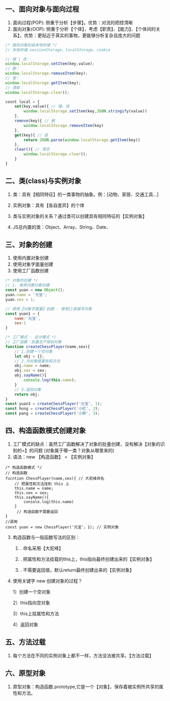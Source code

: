 ## 一、面向对象与面向过程

1.  面向过程(POP): 侧重于分析【步骤】。优势：对流的把控清晰
2.  面向对象(OOP): 侧重于分析【个体】，考虑【职责】、【能力】、【个体间的关系】，优势：更贴近于真实的事物，更能够分析复杂且庞大的问题

```javascript
/* 面向对象封装本地存储 */ 
// 本地存储 sessionStorage、localStorage、cookie

// 增 | 改：
window.localStorage.setItem(key,value);
// 删：
window.localStorage.removeItem(key);
// 查：
window.localStorage.getItem(key);
// 清除：
window.localStorage.clear();

cosnt local = {
    set(key,value){ // 增，改
        window.localStorage.setItem(key,JSON.stringify(value))
    },
    remove(key){ // 删
        window.localStorage.removeItem(key)
    },
    get(key){ // 查
        return JSON.parse(window.localStorage.getItem(key))
    },
    clear(){ // 清空
        window.localStorage.clear();
    }
}
```

## 二、类(class)与实例对象

1. 类：具有【相同特征】的一类事物的抽象。例：[动物、家居、交通工具...]

2. 实例对象：具有【各自差异】的个体
3. 类与实例对象的关系？通过类可以创建具有相同特征的【实例对象】
4. JS总内置的类：Object、Array、String、Date、

## 三、对象的创建

1. 使用内置对象创建
2. 使用对象字面量创建
3. 使用工厂函数创建

```javascript
/* 对象的创建 */
// 1. 使用内置对象创建
const yuan = new Object();
yuan.name = '元宝';
yuan.sex = 1;

// 使用【对象字面量】创建 - 使用{}直接写对象
const yuan1 = {
    name:'元宝',
    sex:1
}

/* 工厂模式 - 设计模式 */
// 工厂函数：批量生产相似对象
function createChessPlayer(name,sex){
    // 1.创建一个空对象
    let obj = {};
    // 2.为对象赋属性和方法
	obj.name = name;
    obj.sex = sex;
    obj.sayName(){
        console.log(this.name);
    }
    // 3.返回对象
    return obj;
}
const yuan3 = createChessPlayer('元宝', 1);
const hong = createChessPlayer('小红', 2);
const pang = createChessPlayer('小胖', 3);

```

## 四、构造函数模式创建对象

1. 工厂模式的缺点：虽然工厂函数解决了对象的批量创建，没有解决【对象的识别的=】的问题 (对象属于哪一类？对象从哪里来的)
2. 语法：new 【构造函数】 = 【实例对象】

```
/* 构造函数模式 */
// 构造函数
fucntion ChessPlayer(name,sex){ // 大驼峰命名
	// 把属性和方法挂到 this 上
	this.name = name; 
	this.sex = sex;
	this.sayName(){
		console.log(this.name)
	}
	 // 构造函数不需要返回
}
//调用
const yuan = new ChessPlayer('元宝'，1); // 实例对象
```

3. 构造函数与一般函数写法的区别：

   1) . 命名采用【大驼峰】

   2) . 把属性和方法挂载的this上，this指向最终创建出来的【实例对象】

   3) . 不需要返回值，默认return最终创建出来的【实例对象】

4. 使用关键字 new 创建对象的过程？

   1）创建一个空对象

   2）this指向空对象

   3）this上挂属性和方法

   4）返回对象

## 五、方法过载

1. 每个方法在不同的实例对象上都不一样，方法没法被共享。【方法过载】

## 六、原型对象

1. 原型对象：构造函数.prototype,它是一个【对象】，保存着被实例所共享的属性和方法。

